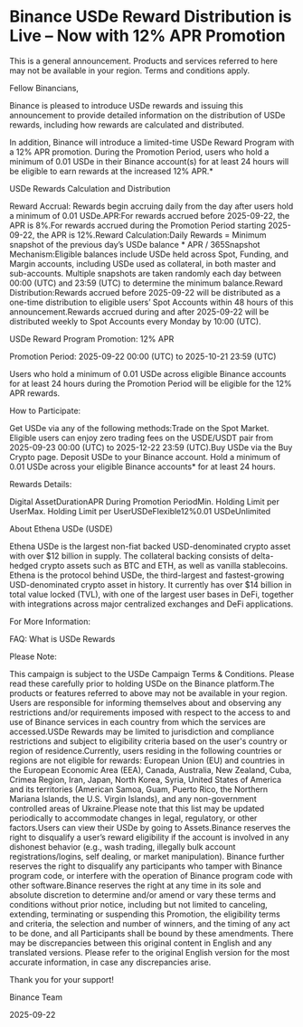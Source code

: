 # Binance USDe Reward Distribution is Live – Now with 12% APR Promotion

This is a general announcement. Products and services referred to here may not be available in your region. Terms and conditions apply.

Fellow Binancians,	

Binance is pleased to introduce USDe rewards and issuing this announcement to provide detailed information on the distribution of USDe rewards, including how rewards are calculated and distributed.

In addition, Binance will introduce a limited-time USDe Reward Program with a 12% APR promotion. During the Promotion Period, users who hold a minimum of 0.01 USDe in their Binance account(s) for at least 24 hours will be eligible to earn rewards at the increased 12% APR.*

USDe Rewards Calculation and Distribution

Reward Accrual: Rewards begin accruing daily from the day after users hold a minimum of 0.01 USDe.APR:For rewards accrued before 2025-09-22, the APR is 8%.For rewards accrued during the Promotion Period starting 2025-09-22, the APR is 12%.Reward Calculation:Daily Rewards = Minimum snapshot of the previous day’s USDe balance * APR / 365Snapshot Mechanism:Eligible balances include USDe held across Spot, Funding, and Margin accounts, including USDe used as collateral, in both master and sub-accounts. Multiple snapshots are taken randomly each day between 00:00 (UTC) and 23:59 (UTC) to determine the minimum balance.Reward Distribution:Rewards accrued before 2025-09-22 will be distributed as a one-time distribution to eligible users’ Spot Accounts within 48 hours of this announcement.Rewards accrued during and after 2025-09-22 will be distributed weekly to Spot Accounts every Monday by 10:00 (UTC).

USDe Reward Program Promotion: 12% APR

Promotion Period: 2025-09-22 00:00 (UTC) to 2025-10-21 23:59 (UTC)

Users who hold a minimum of 0.01 USDe across eligible Binance accounts for at least 24 hours during the Promotion Period will be eligible for the 12% APR rewards.

How to Participate:

Get USDe via any of the following methods:Trade on the Spot Market. Eligible users can enjoy zero trading fees on the USDE/USDT pair from 2025-09-23 00:00 (UTC) to 2025-12-22 23:59 (UTC).Buy USDe via the Buy Crypto page. Deposit USDe to your Binance account. Hold a minimum of 0.01 USDe across your eligible Binance accounts* for at least 24 hours.

Rewards Details:

Digital AssetDurationAPR During Promotion PeriodMin. Holding Limit per UserMax. Holding Limit per UserUSDeFlexible12%0.01 USDeUnlimited

About Ethena USDe (USDE)

Ethena USDe is the largest non-fiat backed USD-denominated crypto asset with over $12 billion in supply. The collateral backing consists of delta-hedged crypto assets such as BTC and ETH, as well as vanilla stablecoins. Ethena is the protocol behind USDe, the third-largest and fastest-growing USD-denominated crypto asset in history. It currently has over $14 billion in total value locked (TVL), with one of the largest user bases in DeFi, together with integrations across major centralized exchanges and DeFi applications.

For More Information: 

FAQ: What is USDe Rewards

Please Note:

This campaign is subject to the USDe Campaign Terms & Conditions. Please read these carefully prior to holding USDe on the Binance platform.The products or features referred to above may not be available in your region. Users are responsible for informing themselves about and observing any restrictions and/or requirements imposed with respect to the access to and use of Binance services in each country from which the services are accessed.USDe Rewards may be limited to jurisdiction and compliance restrictions and subject to eligibility criteria based on the user's country or region of residence.Currently, users residing in the following countries or regions are not eligible for rewards: European Union (EU) and countries in the European Economic Area (EEA), Canada, Australia, New Zealand, Cuba, Crimea Region, Iran, Japan, North Korea, Syria, United States of America and its territories (American Samoa, Guam, Puerto Rico, the Northern Mariana Islands, the U.S. Virgin Islands), and any non-government controlled areas of Ukraine.Please note that this list may be updated periodically to accommodate changes in legal, regulatory, or other factors.Users can view their USDe by going to Assets.Binance reserves the right to disqualify a user’s reward eligibility if the account is involved in any dishonest behavior (e.g., wash trading, illegally bulk account registrations/logins, self dealing, or market manipulation). Binance further reserves the right to disqualify any participants who tamper with Binance program code, or interfere with the operation of Binance program code with other software.Binance reserves the right at any time in its sole and absolute discretion to determine and/or amend or vary these terms and conditions without prior notice, including but not limited to canceling, extending, terminating or suspending this Promotion, the eligibility terms and criteria, the selection and number of winners, and the timing of any act to be done, and all Participants shall be bound by these amendments. There may be discrepancies between this original content in English and any translated versions. Please refer to the original English version for the most accurate information, in case any discrepancies arise.

Thank you for your support!

Binance Team

2025-09-22